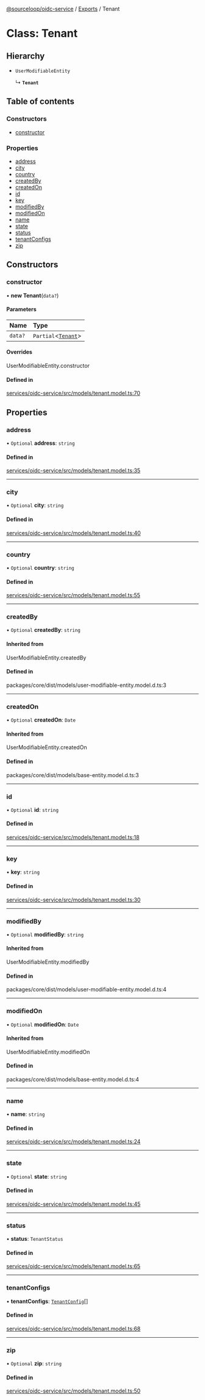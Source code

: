 [@sourceloop/oidc-service](../README.md) / [Exports](../modules.md) / Tenant

# Class: Tenant

## Hierarchy

- `UserModifiableEntity`

  ↳ **`Tenant`**

## Table of contents

### Constructors

- [constructor](Tenant.md#constructor)

### Properties

- [address](Tenant.md#address)
- [city](Tenant.md#city)
- [country](Tenant.md#country)
- [createdBy](Tenant.md#createdby)
- [createdOn](Tenant.md#createdon)
- [id](Tenant.md#id)
- [key](Tenant.md#key)
- [modifiedBy](Tenant.md#modifiedby)
- [modifiedOn](Tenant.md#modifiedon)
- [name](Tenant.md#name)
- [state](Tenant.md#state)
- [status](Tenant.md#status)
- [tenantConfigs](Tenant.md#tenantconfigs)
- [zip](Tenant.md#zip)

## Constructors

### constructor

• **new Tenant**(`data?`)

#### Parameters

| Name | Type |
| :------ | :------ |
| `data?` | `Partial`<[`Tenant`](Tenant.md)\> |

#### Overrides

UserModifiableEntity.constructor

#### Defined in

[services/oidc-service/src/models/tenant.model.ts:70](https://github.com/sourcefuse/loopback4-microservice-catalog/blob/b93c60ac7/services/oidc-service/src/models/tenant.model.ts#L70)

## Properties

### address

• `Optional` **address**: `string`

#### Defined in

[services/oidc-service/src/models/tenant.model.ts:35](https://github.com/sourcefuse/loopback4-microservice-catalog/blob/b93c60ac7/services/oidc-service/src/models/tenant.model.ts#L35)

___

### city

• `Optional` **city**: `string`

#### Defined in

[services/oidc-service/src/models/tenant.model.ts:40](https://github.com/sourcefuse/loopback4-microservice-catalog/blob/b93c60ac7/services/oidc-service/src/models/tenant.model.ts#L40)

___

### country

• `Optional` **country**: `string`

#### Defined in

[services/oidc-service/src/models/tenant.model.ts:55](https://github.com/sourcefuse/loopback4-microservice-catalog/blob/b93c60ac7/services/oidc-service/src/models/tenant.model.ts#L55)

___

### createdBy

• `Optional` **createdBy**: `string`

#### Inherited from

UserModifiableEntity.createdBy

#### Defined in

packages/core/dist/models/user-modifiable-entity.model.d.ts:3

___

### createdOn

• `Optional` **createdOn**: `Date`

#### Inherited from

UserModifiableEntity.createdOn

#### Defined in

packages/core/dist/models/base-entity.model.d.ts:3

___

### id

• `Optional` **id**: `string`

#### Defined in

[services/oidc-service/src/models/tenant.model.ts:18](https://github.com/sourcefuse/loopback4-microservice-catalog/blob/b93c60ac7/services/oidc-service/src/models/tenant.model.ts#L18)

___

### key

• **key**: `string`

#### Defined in

[services/oidc-service/src/models/tenant.model.ts:30](https://github.com/sourcefuse/loopback4-microservice-catalog/blob/b93c60ac7/services/oidc-service/src/models/tenant.model.ts#L30)

___

### modifiedBy

• `Optional` **modifiedBy**: `string`

#### Inherited from

UserModifiableEntity.modifiedBy

#### Defined in

packages/core/dist/models/user-modifiable-entity.model.d.ts:4

___

### modifiedOn

• `Optional` **modifiedOn**: `Date`

#### Inherited from

UserModifiableEntity.modifiedOn

#### Defined in

packages/core/dist/models/base-entity.model.d.ts:4

___

### name

• **name**: `string`

#### Defined in

[services/oidc-service/src/models/tenant.model.ts:24](https://github.com/sourcefuse/loopback4-microservice-catalog/blob/b93c60ac7/services/oidc-service/src/models/tenant.model.ts#L24)

___

### state

• `Optional` **state**: `string`

#### Defined in

[services/oidc-service/src/models/tenant.model.ts:45](https://github.com/sourcefuse/loopback4-microservice-catalog/blob/b93c60ac7/services/oidc-service/src/models/tenant.model.ts#L45)

___

### status

• **status**: `TenantStatus`

#### Defined in

[services/oidc-service/src/models/tenant.model.ts:65](https://github.com/sourcefuse/loopback4-microservice-catalog/blob/b93c60ac7/services/oidc-service/src/models/tenant.model.ts#L65)

___

### tenantConfigs

• **tenantConfigs**: [`TenantConfig`](TenantConfig.md)[]

#### Defined in

[services/oidc-service/src/models/tenant.model.ts:68](https://github.com/sourcefuse/loopback4-microservice-catalog/blob/b93c60ac7/services/oidc-service/src/models/tenant.model.ts#L68)

___

### zip

• `Optional` **zip**: `string`

#### Defined in

[services/oidc-service/src/models/tenant.model.ts:50](https://github.com/sourcefuse/loopback4-microservice-catalog/blob/b93c60ac7/services/oidc-service/src/models/tenant.model.ts#L50)
